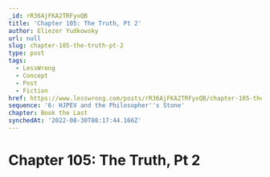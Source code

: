 ```yaml
---
_id: rR36AjFKA2TRFyxQB
title: 'Chapter 105: The Truth, Pt 2'
author: Eliezer Yudkowsky
url: null
slug: chapter-105-the-truth-pt-2
type: post
tags:
  - LessWrong
  - Concept
  - Post
  - Fiction
href: https://www.lesswrong.com/posts/rR36AjFKA2TRFyxQB/chapter-105-the-truth-pt-2
sequence: '6: HJPEV and the Philosopher''s Stone'
chapter: Book the Last
synchedAt: '2022-08-30T08:17:44.166Z'
---
```


# Chapter 105: The Truth, Pt 2
